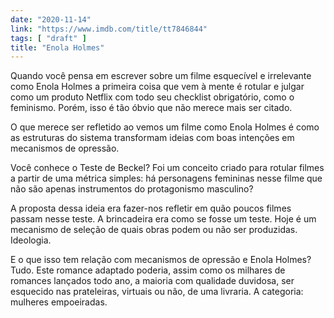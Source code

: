 ```yaml
---
date: "2020-11-14"
link: "https://www.imdb.com/title/tt7846844"
tags: [ "draft" ]
title: "Enola Holmes"
---
```

Quando você pensa em escrever sobre um filme esquecível e irrelevante como  Enola Holmes a primeira coisa que vem à mente é rotular e julgar como um produto Netflix com todo seu checklist obrigatório, como o feminismo. Porém, isso é tão óbvio que não merece mais ser citado.

O que merece ser refletido ao vemos um filme como Enola Holmes é como as estruturas do sistema transformam ideias com boas intenções em mecanismos de opressão.

Você conhece o Teste de Beckel? Foi um conceito criado para rotular filmes a partir de uma métrica simples: há personagens femininas nesse filme que não são apenas instrumentos do protagonismo masculino?

A proposta dessa ideia era fazer-nos refletir em quão poucos filmes passam nesse teste. A brincadeira era como se fosse um teste. Hoje é um mecanismo de seleção de quais obras podem ou não ser produzidas. Ideologia.

E o que isso tem relação com mecanismos de opressão e Enola Holmes? Tudo. Este romance adaptado poderia, assim como os milhares de romances lançados todo ano, a maioria com qualidade duvidosa, ser esquecido nas prateleiras, virtuais ou não, de uma livraria. A categoria: mulheres empoeiradas.
